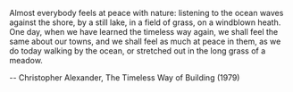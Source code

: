 <html><body><p>Almost everybody feels at peace with nature: listening to the ocean waves against the shore, by a still lake, in a field of grass, on a windblown heath. One day, when we have learned the timeless way again, we shall feel the same about our towns, and we shall feel as much at peace in them, as we do today walking by the ocean, or stretched out in the long grass of a meadow.



-- Christopher Alexander, The Timeless Way of Building (1979)</p></body></html>